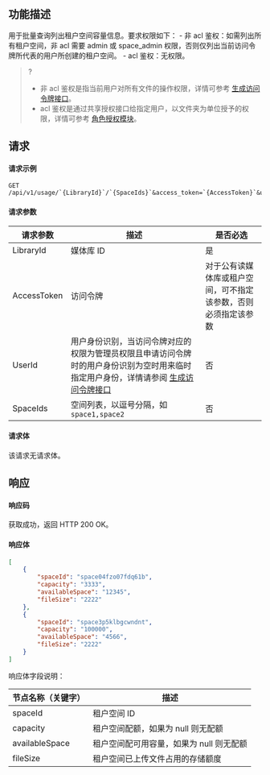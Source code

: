 ## 功能描述

用于批量查询列出租户空间容量信息。要求权限如下：
    - 非 acl 鉴权：如需列出所有租户空间，非 acl 需要 admin 或 space_admin 权限，否则仅列出当前访问令牌所代表的用户所创建的租户空间。
    - acl 鉴权：无权限。

>?
>- 非 acl 鉴权是指当前用户对所有文件的操作权限，详情可参考 [生成访问令牌接口](https://cloud.tencent.com/document/product/1339/71159)。
>- acl 鉴权是通过共享授权接口给指定用户，以文件夹为单位授予的权限，详情可参考 [角色授权模块](https://cloud.tencent.com/document/product/1339/71014)。
>

## 请求

#### 请求示例

```
GET /api/v1/usage/`{LibraryId}`/`{SpaceIds}`&access_token=`{AccessToken}`&user_id=`{UserId}`
```

#### 请求参数

| 请求参数     | 描述    | 是否必选      |
|  -----|  ---| -----|
|LibraryId|媒体库 ID|  是  |
|AccessToken|访问令牌|对于公有读媒体库或租户空间，可不指定该参数，否则必须指定该参数|
|UserId|用户身份识别，当访问令牌对应的权限为管理员权限且申请访问令牌时的用户身份识别为空时用来临时指定用户身份，详情请参阅 [生成访问令牌接口](https://cloud.tencent.com/document/product/1339/71159) |否|
|SpaceIds|空间列表，以逗号分隔，如 `space1,space2`  | 否|

#### 请求体

该请求无请求体。

## 响应

#### 响应码

获取成功，返回 HTTP 200 OK。

#### 响应体


```json
[
    {
        "spaceId": "space04fzo07fdq61b",
        "capacity": "3333",
        "availableSpace": "12345",
        "fileSize": "2222"
    },
    {
        "spaceId": "space3p5klbgcwndnt",
        "capacity": "100000",
        "availableSpace": "4566",
        "fileSize": "2222"
    }
]
```

响应体字段说明：


| 节点名称（关键字）     |描述                            |
| ---------------------- | ------ | 
|spaceId|租户空间 ID|
|capacity|租户空间配额，如果为 null 则无配额|
|availableSpace|租户空间配可用容量，如果为 null 则无配额|
| fileSize|租户空间已上传文件占用的存储额度|

